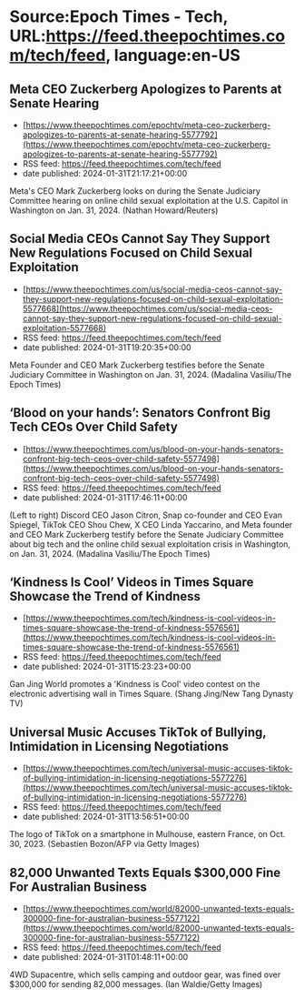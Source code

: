 # Source:Epoch Times - Tech, URL:https://feed.theepochtimes.com/tech/feed, language:en-US

## Meta CEO Zuckerberg Apologizes to Parents at Senate Hearing
 - [https://www.theepochtimes.com/epochtv/meta-ceo-zuckerberg-apologizes-to-parents-at-senate-hearing-5577792](https://www.theepochtimes.com/epochtv/meta-ceo-zuckerberg-apologizes-to-parents-at-senate-hearing-5577792)
 - RSS feed: https://feed.theepochtimes.com/tech/feed
 - date published: 2024-01-31T21:17:21+00:00

Meta's CEO Mark Zuckerberg looks on during the Senate Judiciary Committee hearing on online child sexual exploitation at the U.S. Capitol in Washington on Jan. 31, 2024. (Nathan Howard/Reuters)

## Social Media CEOs Cannot Say They Support New Regulations Focused on Child Sexual Exploitation
 - [https://www.theepochtimes.com/us/social-media-ceos-cannot-say-they-support-new-regulations-focused-on-child-sexual-exploitation-5577668](https://www.theepochtimes.com/us/social-media-ceos-cannot-say-they-support-new-regulations-focused-on-child-sexual-exploitation-5577668)
 - RSS feed: https://feed.theepochtimes.com/tech/feed
 - date published: 2024-01-31T19:20:35+00:00

Meta Founder and CEO Mark Zuckerberg testifies before the Senate Judiciary Committee in Washington on Jan. 31, 2024. (Madalina Vasiliu/The Epoch Times)

## ‘Blood on your hands’: Senators Confront Big Tech CEOs Over Child Safety
 - [https://www.theepochtimes.com/us/blood-on-your-hands-senators-confront-big-tech-ceos-over-child-safety-5577498](https://www.theepochtimes.com/us/blood-on-your-hands-senators-confront-big-tech-ceos-over-child-safety-5577498)
 - RSS feed: https://feed.theepochtimes.com/tech/feed
 - date published: 2024-01-31T17:46:11+00:00

(Left to right) Discord CEO Jason Citron, Snap co-founder and CEO Evan Spiegel, TikTok CEO Shou Chew, X CEO Linda Yaccarino, and Meta founder and CEO Mark Zuckerberg testify before the Senate Judiciary Committee about big tech and the online child sexual exploitation crisis in Washington, on Jan. 31, 2024. (Madalina Vasiliu/The Epoch Times)

## ‘Kindness Is Cool’ Videos in Times Square Showcase the Trend of Kindness
 - [https://www.theepochtimes.com/tech/kindness-is-cool-videos-in-times-square-showcase-the-trend-of-kindness-5576561](https://www.theepochtimes.com/tech/kindness-is-cool-videos-in-times-square-showcase-the-trend-of-kindness-5576561)
 - RSS feed: https://feed.theepochtimes.com/tech/feed
 - date published: 2024-01-31T15:23:23+00:00

Gan Jing World promotes a 'Kindness is Cool' video contest on the electronic advertising wall in Times Square. (Shang Jing/New Tang Dynasty TV)

## Universal Music Accuses TikTok of Bullying, Intimidation in Licensing Negotiations
 - [https://www.theepochtimes.com/tech/universal-music-accuses-tiktok-of-bullying-intimidation-in-licensing-negotiations-5577276](https://www.theepochtimes.com/tech/universal-music-accuses-tiktok-of-bullying-intimidation-in-licensing-negotiations-5577276)
 - RSS feed: https://feed.theepochtimes.com/tech/feed
 - date published: 2024-01-31T13:56:51+00:00

The logo of TikTok on a smartphone in Mulhouse, eastern France, on Oct. 30, 2023. (Sebastien Bozon/AFP via Getty Images)

## 82,000 Unwanted Texts Equals $300,000 Fine For Australian Business
 - [https://www.theepochtimes.com/world/82000-unwanted-texts-equals-300000-fine-for-australian-business-5577122](https://www.theepochtimes.com/world/82000-unwanted-texts-equals-300000-fine-for-australian-business-5577122)
 - RSS feed: https://feed.theepochtimes.com/tech/feed
 - date published: 2024-01-31T01:48:11+00:00

4WD Supacentre, which sells camping and outdoor gear, was fined over $300,000 for sending 82,000 messages. (Ian Waldie/Getty Images)

